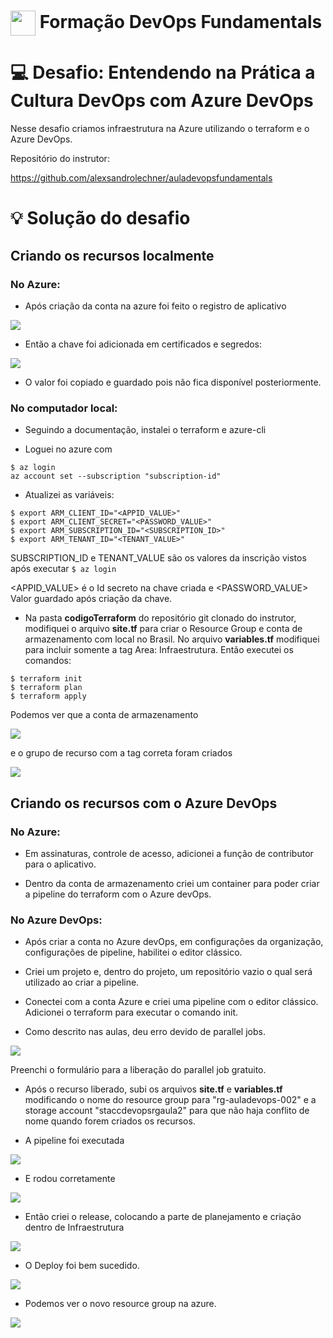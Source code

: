 <h1>
    <a href="https://www.dio.me/">
     <img align="center" width="40px" src="https://hermes.digitalinnovation.one/assets/diome/logo-minimized.png"></a>
    <span>Formação DevOps Fundamentals</span>
</h1>

# :computer: Desafio: Entendendo na Prática a Cultura DevOps com Azure DevOps

Nesse desafio criamos infraestrutura na Azure utilizando o terraform e o Azure DevOps.

Repositório do instrutor: 

 https://github.com/alexsandrolechner/auladevopsfundamentals

# :bulb: Solução do desafio

## Criando os recursos localmente

### No Azure:

- Após criação da conta na azure foi feito o registro de aplicativo

<img src="app.png"/>

- Então a chave foi adicionada em certificados e segredos:

<img src="chave.png"/> 
 
- O valor foi copiado e guardado pois não fica disponível posteriormente.

### No computador local:

- Seguindo a documentação, instalei o terraform e azure-cli

- Loguei no azure com 

```console
$ az login
az account set --subscription "subscription-id"
```

- Atualizei as variáveis:

 ```console
$ export ARM_CLIENT_ID="<APPID_VALUE>"
$ export ARM_CLIENT_SECRET="<PASSWORD_VALUE>"
$ export ARM_SUBSCRIPTION_ID="<SUBSCRIPTION_ID>"
$ export ARM_TENANT_ID="<TENANT_VALUE>"
 ```

 SUBSCRIPTION_ID e TENANT_VALUE são os valores da inscrição vistos após executar ```$ az login```

<APPID_VALUE> é o Id secreto na chave criada e
<PASSWORD_VALUE> Valor guardado após criação da chave.

- Na pasta <b>codigoTerraform</b> do repositório git clonado do instrutor, modifiquei o arquivo <b>site.tf</b> para criar o Resource Group e conta de armazenamento com local no Brasil. No arquivo <b>variables.tf</b> modifiquei para incluir somente a tag Area: Infraestrutura. Então executei os comandos: 

```console
$ terraform init
$ terraform plan
$ terraform apply
```

Podemos ver que a conta de armazenamento 

<img src="conta_armazenamento.png"/>

e o grupo de recurso com a tag correta foram criados

<img src="grupo_recurso.png"/>

## Criando os recursos com o Azure DevOps

### No Azure:

- Em assinaturas, controle de acesso, adicionei a função de contributor para o aplicativo.

- Dentro da conta de armazenamento criei um container para poder criar a pipeline do terraform com o Azure devOps.

### No Azure DevOps:

- Após criar a conta no Azure devOps, em configurações da organização, configurações de pipeline, habilitei o editor clássico.

- Criei um projeto e, dentro do projeto, um repositório vazio o qual será utilizado ao criar a pipeline.

- Conectei com a conta Azure e criei uma pipeline com o editor clássico. Adicionei o terraform para executar o comando init.

- Como descrito nas aulas, deu erro devido de parallel jobs.

<img src="error_parallel.png"/>

Preenchi o formulário para a liberação do parallel job gratuito.

- Após o recurso liberado, subi os arquivos <b>site.tf</b> e <b>variables.tf</b> modificando o nome do resource group para "rg-auladevops-002" e a storage account "staccdevopsrgaula2" para que não haja conflito de nome quando forem criados os recursos.

- A pipeline foi executada

<img src="pipeline.png"/>

- E rodou corretamente

<img src="pipeline_sucesso.png"/>

- Então criei o release, colocando a parte de planejamento e criação dentro de Infraestrutura

<img src="release.png"/>

- O Deploy foi bem sucedido. 

<img src="release_sucesso.png"/>

- Podemos ver o novo resource group na azure.

<img src="infra_azure.png"/>

